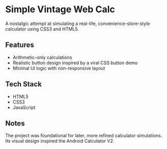 # Simple Vintage Web Calc

A nostalgic attempt at simulating a real-life, convenience-store-style calculator using CSS3 and HTML5.

## Features

- Arithmetic-only calculations
- Realistic button design inspired by a viral CSS button demo
- Minimal UI logic with non-responsive layout

## Tech Stack

- HTML5
- CSS3
- JavaScript

## Notes

The project was foundational for later, more refined calculator simulations. Its visual design inspired the Android Calculator V2.
